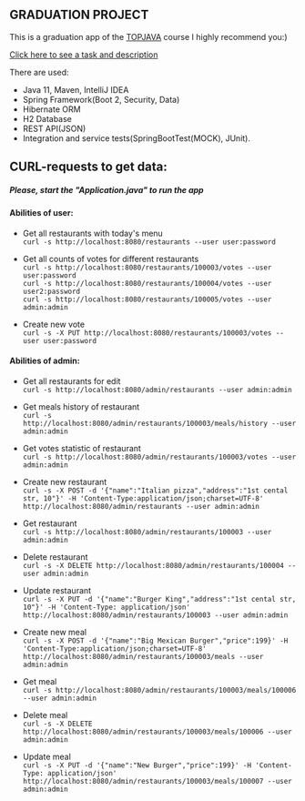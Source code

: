 ## GRADUATION PROJECT

This is a graduation app of the [TOPJAVA](https://topjava.ru/) course I highly recommend you:)

[Click here to see a task and description](https://github.com/JavaOPs/topjava/blob/master/graduation.md)

There are used: 
* Java 11, Maven, IntelliJ IDEA
* Spring Framework(Boot 2, Security, Data)
* Hibernate ORM 
* H2 Database
* REST API(JSON)
* Integration and service tests(SpringBootTest(MOCK), JUnit).

## CURL-requests to get data:

##### ***Please, start the "Application.java" to run the app***

#### Abilities of user:
- Get all restaurants with today's menu  
`curl -s http://localhost:8080/restaurants --user user:password`  

- Get all counts of votes for different restaurants  
`curl -s http://localhost:8080/restaurants/100003/votes --user user:password`  
`curl -s http://localhost:8080/restaurants/100004/votes --user user2:password`  
`curl -s http://localhost:8080/restaurants/100005/votes --user admin:admin`  

- Create new vote  
`curl -s -X PUT http://localhost:8080/restaurants/100003/votes --user user:password`  

#### Abilities of admin:
- Get all restaurants for edit  
`curl -s http://localhost:8080/admin/restaurants --user admin:admin`

- Get meals history of restaurant  
`curl -s http://localhost:8080/admin/restaurants/100003/meals/history --user admin:admin`    

- Get votes statistic of restaurant  
`curl -s http://localhost:8080/admin/restaurants/100003/votes --user admin:admin`  

- Create new restaurant  
`curl -s -X POST -d '{"name":"Italian pizza","address":"1st cental str, 10"}' -H 'Content-Type:application/json;charset=UTF-8' http://localhost:8080/admin/restaurants --user admin:admin`  

- Get restaurant  
`curl -s http://localhost:8080/admin/restaurants/100003 --user admin:admin`  

- Delete restaurant  
`curl -s -X DELETE http://localhost:8080/admin/restaurants/100004 --user admin:admin`  

- Update restaurant  
`curl -s -X PUT -d '{"name":"Burger King","address":"1st cental str, 10"}' -H 'Content-Type: application/json' http://localhost:8080/admin/restaurants/100003 --user admin:admin`  

- Create new meal  
`curl -s -X POST -d '{"name":"Big Mexican Burger","price":199}' -H 'Content-Type:application/json;charset=UTF-8' http://localhost:8080/admin/restaurants/100003/meals --user admin:admin`  

- Get meal  
`curl -s http://localhost:8080/admin/restaurants/100003/meals/100006 --user admin:admin`  

- Delete meal  
`curl -s -X DELETE http://localhost:8080/admin/restaurants/100003/meals/100006 --user admin:admin`  

- Update meal  
`curl -s -X PUT -d '{"name":"New Burger","price":199}' -H 'Content-Type: application/json' http://localhost:8080/admin/restaurants/100003/meals/100007 --user admin:admin`  